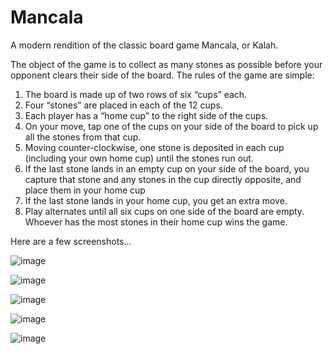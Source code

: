# Mancala

A modern rendition of the classic board game Mancala, or Kalah.

The object of the game is to collect as many stones as possible before your opponent clears their side of the board. The rules of the game are simple:

1. The board is made up of two rows of six “cups” each.
2. Four “stones” are placed in each of the 12 cups.
3. Each player has a “home cup” to the right side of the cups.
4. On your move, tap one of the cups on your side of the board to pick up all the stones from that cup.
5. Moving counter-clockwise, one stone is deposited in each cup (including your own home cup) until the stones run out.
6. If the last stone lands in an empty cup on your side of the board, you capture that stone and any stones in the cup directly opposite, and place them in your home cup
7. If the last stone lands in your home cup, you get an extra move.
8. Play alternates until all six cups on one side of the board are empty. Whoever has the most stones in their home cup wins the game.

Here are a few screenshots…

            
![image](https://user-images.githubusercontent.com/12661236/138110758-b6c4a747-f8c9-4698-b02f-df1a6593dc5f.png)

![image](https://user-images.githubusercontent.com/12661236/138110809-1b6e87d5-e586-4cc4-9351-1d5a45b54b04.png)

![image](https://user-images.githubusercontent.com/12661236/138110855-a319fc6f-c161-48dd-831b-f10504de053f.png)

![image](https://user-images.githubusercontent.com/12661236/138110915-b076c1dc-30b9-41cb-ad2d-22a6badceecd.png)

![image](https://user-images.githubusercontent.com/12661236/138110949-2772896b-c788-4a28-ba5f-8f25110ed9ea.png)
